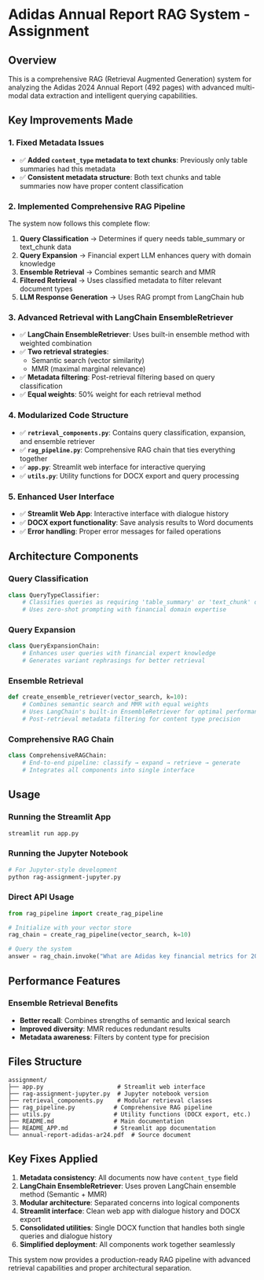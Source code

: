 # Adidas Annual Report RAG System - Assignment

## Overview
This is a comprehensive RAG (Retrieval Augmented Generation) system for analyzing the Adidas 2024 Annual Report (492 pages) with advanced multi-modal data extraction and intelligent querying capabilities.

## Key Improvements Made

### 1. **Fixed Metadata Issues**
- ✅ **Added `content_type` metadata to text chunks**: Previously only table summaries had this metadata
- ✅ **Consistent metadata structure**: Both text chunks and table summaries now have proper content classification

### 2. **Implemented Comprehensive RAG Pipeline**
The system now follows this complete flow:
1. **Query Classification** → Determines if query needs table_summary or text_chunk data
2. **Query Expansion** → Financial expert LLM enhances query with domain knowledge  
3. **Ensemble Retrieval** → Combines semantic search and MMR
4. **Filtered Retrieval** → Uses classified metadata to filter relevant document types
5. **LLM Response Generation** → Uses RAG prompt from LangChain hub

### 3. **Advanced Retrieval with LangChain EnsembleRetriever**
- ✅ **LangChain EnsembleRetriever**: Uses built-in ensemble method with weighted combination
- ✅ **Two retrieval strategies**: 
  - Semantic search (vector similarity)
  - MMR (maximal marginal relevance)
- ✅ **Metadata filtering**: Post-retrieval filtering based on query classification
- ✅ **Equal weights**: 50% weight for each retrieval method

### 4. **Modularized Code Structure**
- ✅ **`retrieval_components.py`**: Contains query classification, expansion, and ensemble retriever
- ✅ **`rag_pipeline.py`**: Comprehensive RAG chain that ties everything together
- ✅ **`app.py`**: Streamlit web interface for interactive querying
- ✅ **`utils.py`**: Utility functions for DOCX export and query processing

### 5. **Enhanced User Interface**
- ✅ **Streamlit Web App**: Interactive interface with dialogue history
- ✅ **DOCX export functionality**: Save analysis results to Word documents
- ✅ **Error handling**: Proper error messages for failed operations

## Architecture Components

### Query Classification
```python
class QueryTypeClassifier:
    # Classifies queries as requiring 'table_summary' or 'text_chunk' data
    # Uses zero-shot prompting with financial domain expertise
```

### Query Expansion  
```python
class QueryExpansionChain:
    # Enhances user queries with financial expert knowledge
    # Generates variant rephrasings for better retrieval
```

### Ensemble Retrieval
```python
def create_ensemble_retriever(vector_search, k=10):
    # Combines semantic search and MMR with equal weights
    # Uses LangChain's built-in EnsembleRetriever for optimal performance
    # Post-retrieval metadata filtering for content type precision
```

### Comprehensive RAG Chain
```python
class ComprehensiveRAGChain:
    # End-to-end pipeline: classify → expand → retrieve → generate
    # Integrates all components into single interface
```

## Usage

### Running the Streamlit App
```bash
streamlit run app.py
```

### Running the Jupyter Notebook
```bash
# For Jupyter-style development
python rag-assignment-jupyter.py
```

### Direct API Usage
```python
from rag_pipeline import create_rag_pipeline

# Initialize with your vector store
rag_chain = create_rag_pipeline(vector_search, k=10)

# Query the system
answer = rag_chain.invoke("What are Adidas key financial metrics for 2024?")
```

## Performance Features

### Ensemble Retrieval Benefits
- **Better recall**: Combines strengths of semantic and lexical search
- **Improved diversity**: MMR reduces redundant results
- **Metadata awareness**: Filters by content type for precision

## Files Structure
```
assignment/
├── app.py                     # Streamlit web interface
├── rag-assignment-jupyter.py  # Jupyter notebook version
├── retrieval_components.py    # Modular retrieval classes
├── rag_pipeline.py           # Comprehensive RAG pipeline
├── utils.py                  # Utility functions (DOCX export, etc.)
├── README.md                 # Main documentation
├── README_APP.md             # Streamlit app documentation
└── annual-report-adidas-ar24.pdf  # Source document
```

## Key Fixes Applied
1. **Metadata consistency**: All documents now have `content_type` field
2. **LangChain EnsembleRetriever**: Uses proven LangChain ensemble method (Semantic + MMR)
3. **Modular architecture**: Separated concerns into logical components
4. **Streamlit interface**: Clean web app with dialogue history and DOCX export
5. **Consolidated utilities**: Single DOCX function that handles both single queries and dialogue history
6. **Simplified deployment**: All components work together seamlessly

This system now provides a production-ready RAG pipeline with advanced retrieval capabilities and proper architectural separation.
